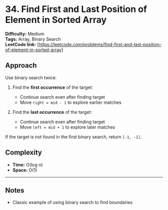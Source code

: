 # 34. Find First and Last Position of Element in Sorted Array

**Difficulty:** Medium  
**Tags:** Array, Binary Search  
**LeetCode link:** [https://leetcode.com/problems/find-first-and-last-position-of-element-in-sorted-array]

## Approach

Use binary search twice:

1. Find the **first occurrence** of the target:

   - Continue search even after finding target
   - Move `right = mid - 1` to explore earlier matches

2. Find the **last occurrence** of the target:
   - Continue search even after finding target
   - Move `left = mid + 1` to explore later matches

If the target is not found in the first binary search, return `[-1, -1]`.

## Complexity

- **Time:** O(log n)
- **Space:** O(1)

---

## Notes

- Classic example of using binary search to find boundaries

